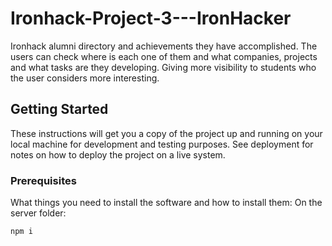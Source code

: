 # Ironhack-Project-3---IronHacker

Ironhack alumni directory and achievements they have accomplished.
The users can check where is each one of them and what companies, projects and what tasks are they developing. Giving more visibility to students who the user considers more interesting.

## Getting Started

These instructions will get you a copy of the project up and running on your local machine for development and testing purposes. See deployment for notes on how to deploy the project on a live system.

### Prerequisites

What things you need to install the software and how to install them:
On the server folder:

```
npm i 
```
